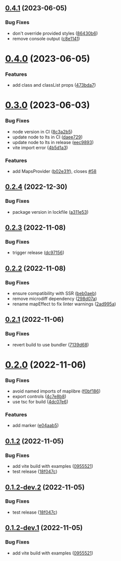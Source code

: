 ## [0.4.1](https://github.com/shishkin/solid-maplibre/compare/v0.4.0...v0.4.1) (2023-06-05)


### Bug Fixes

* don't override provided styles ([86430b6](https://github.com/shishkin/solid-maplibre/commit/86430b6bcaa6b28070b30169dcf3255397feefb9))
* remove console output ([c8e1141](https://github.com/shishkin/solid-maplibre/commit/c8e1141fb0b3cc528fb62c775bd762bb2234443a))

# [0.4.0](https://github.com/shishkin/solid-maplibre/compare/v0.3.0...v0.4.0) (2023-06-05)


### Features

* add class and classList props ([473bda7](https://github.com/shishkin/solid-maplibre/commit/473bda7c565dbca66ca3465cd0385cd40bb17d1e))

# [0.3.0](https://github.com/shishkin/solid-maplibre/compare/v0.2.4...v0.3.0) (2023-06-03)


### Bug Fixes

* node version in CI ([8c3a2b5](https://github.com/shishkin/solid-maplibre/commit/8c3a2b5cbe00c9e7d5249dd1213077242dfa88b2))
* update node to lts in CI ([daee729](https://github.com/shishkin/solid-maplibre/commit/daee7295227481548c325200b4e405e2dfc98bbf))
* update node to lts in release ([eec9893](https://github.com/shishkin/solid-maplibre/commit/eec9893365ef3da0b4755e8dede71984fb6260ca))
* vite import error ([4b5d1a3](https://github.com/shishkin/solid-maplibre/commit/4b5d1a326c20eb444df2e47a0b32455b1d800b46))


### Features

* add MapsProvider ([b02e31f](https://github.com/shishkin/solid-maplibre/commit/b02e31fc8fee98d7c5826cf2d3a5e6f7e4f83f1a)), closes [#58](https://github.com/shishkin/solid-maplibre/issues/58)

## [0.2.4](https://github.com/shishkin/solid-maplibre/compare/v0.2.3...v0.2.4) (2022-12-30)


### Bug Fixes

* package version in lockfile ([a311e53](https://github.com/shishkin/solid-maplibre/commit/a311e536e4e4ff511bb1ec5ed1a53a7f05a90059))

## [0.2.3](https://github.com/shishkin/solid-maplibre/compare/v0.2.2...v0.2.3) (2022-11-08)


### Bug Fixes

* trigger release ([dc97156](https://github.com/shishkin/solid-maplibre/commit/dc97156aeb635f46dfdad2b214e4a5e1acec8d6a))

## [0.2.2](https://github.com/shishkin/solid-maplibre/compare/v0.2.1...v0.2.2) (2022-11-08)


### Bug Fixes

* ensure compatibility with SSR ([beb0aeb](https://github.com/shishkin/solid-maplibre/commit/beb0aeba03135b4d996176db4f491ff4e4aaf6ee))
* remove microdiff dependency ([298d07a](https://github.com/shishkin/solid-maplibre/commit/298d07a7c70f1b58ffa33b74905a5b76c39116ea))
* rename mapEffect to fix linter warnings ([2ad995a](https://github.com/shishkin/solid-maplibre/commit/2ad995a9924c449b793e402cbce4c5716504eda6))

## [0.2.1](https://github.com/shishkin/solid-maplibre/compare/v0.2.0...v0.2.1) (2022-11-06)


### Bug Fixes

* revert build to use bundler ([7139d68](https://github.com/shishkin/solid-maplibre/commit/7139d681a1cd4657c09a1fd1c34b0681a3553361))

# [0.2.0](https://github.com/shishkin/solid-maplibre/compare/v0.1.2...v0.2.0) (2022-11-06)


### Bug Fixes

* avoid named imports of maplibre ([f0bf186](https://github.com/shishkin/solid-maplibre/commit/f0bf18673373c3c27c6e92c78ba1e1239755ffe1))
* export controls ([4c7e8b8](https://github.com/shishkin/solid-maplibre/commit/4c7e8b80dee248d09b6145d643d5391231cd433e))
* use tsc for build ([4dc07e6](https://github.com/shishkin/solid-maplibre/commit/4dc07e6568234238439ada4b116a27d7f8329cb0))


### Features

* add marker ([e04aab5](https://github.com/shishkin/solid-maplibre/commit/e04aab5ba6ae5354ede6b9912045d4dbc4be8ae8))

## [0.1.2](https://github.com/shishkin/solid-maplibre/compare/v0.1.1...v0.1.2) (2022-11-05)


### Bug Fixes

* add vite build with examples ([0955521](https://github.com/shishkin/solid-maplibre/commit/095552152100dfed8ffd7d5bfa4d3c98ca04eff3))
* test release ([18f047c](https://github.com/shishkin/solid-maplibre/commit/18f047ce33501f65cbcc06ca618df9b9f64bdf87))

## [0.1.2-dev.2](https://github.com/shishkin/solid-maplibre/compare/v0.1.2-dev.1...v0.1.2-dev.2) (2022-11-05)


### Bug Fixes

* test release ([18f047c](https://github.com/shishkin/solid-maplibre/commit/18f047ce33501f65cbcc06ca618df9b9f64bdf87))

## [0.1.2-dev.1](https://github.com/shishkin/solid-maplibre/compare/v0.1.1...v0.1.2-dev.1) (2022-11-05)


### Bug Fixes

* add vite build with examples ([0955521](https://github.com/shishkin/solid-maplibre/commit/095552152100dfed8ffd7d5bfa4d3c98ca04eff3))
